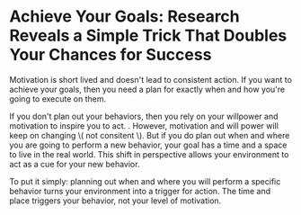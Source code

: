 # Achieve Your Goals: Research Reveals a Simple Trick That Doubles Your Chances for Success

Motivation is short lived and doesn't lead to consistent action. If you want to achieve your goals, then you need a plan for exactly when and how you're going to execute on them.

If you don't plan out your behaviors, then you rely on your willpower and motivation to inspire you to act. . However, motivation and will power will keep on changing \\\( not consitent \\\).   But if you do plan out when and where you are going to perform a new behavior, your goal has a time and a space to live in the real world. This shift in perspective allows your environment to act as a cue for your new behavior.







To put it simply: planning out when and where you will perform a specific behavior turns your environment into a trigger for action. The time and place triggers your behavior, not your level of motivation.



